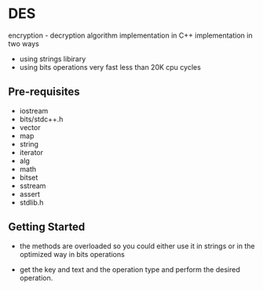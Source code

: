 DES
====

encryption - decryption algorithm implementation in C++
implementation in two ways 
- using strings libirary
- using bits operations very fast less than 20K cpu cycles

Pre-requisites
--------------

- iostream
- bits/stdc++.h
- vector
- map
- string
- iterator
- alg
- math
- bitset
- sstream
- assert
- stdlib.h


Getting Started
---------------

- the methods are overloaded so you could either use it in strings or in the optimized way in bits operations

- get the key and text and the operation type and perform the desired operation.
